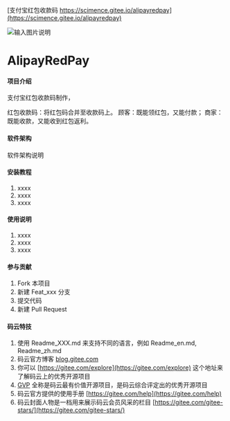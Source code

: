 
[支付宝红包收款码 https://scimence.gitee.io/alipayredpay](https://scimence.gitee.io/alipayredpay)

![输入图片说明](https://scimence.gitee.io/alipayredpay "在这里输入图片标题")


# AlipayRedPay

#### 项目介绍
支付宝红包收款码制作，

红包收款码：将红包码合并至收款码上。
顾客：既能领红包，又能付款；
商家：既能收款，又能收到红包返利。


#### 软件架构
软件架构说明


#### 安装教程

1. xxxx
2. xxxx
3. xxxx

#### 使用说明

1. xxxx
2. xxxx
3. xxxx

#### 参与贡献

1. Fork 本项目
2. 新建 Feat_xxx 分支
3. 提交代码
4. 新建 Pull Request


#### 码云特技

1. 使用 Readme\_XXX.md 来支持不同的语言，例如 Readme\_en.md, Readme\_zh.md
2. 码云官方博客 [blog.gitee.com](https://blog.gitee.com)
3. 你可以 [https://gitee.com/explore](https://gitee.com/explore) 这个地址来了解码云上的优秀开源项目
4. [GVP](https://gitee.com/gvp) 全称是码云最有价值开源项目，是码云综合评定出的优秀开源项目
5. 码云官方提供的使用手册 [https://gitee.com/help](https://gitee.com/help)
6. 码云封面人物是一档用来展示码云会员风采的栏目 [https://gitee.com/gitee-stars/](https://gitee.com/gitee-stars/)